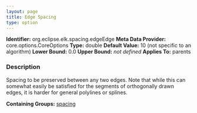 ```yaml
---
layout: page
title: Edge Spacing
type: option
---
```


**Identifier:** org.eclipse.elk.spacing.edgeEdge
**Meta Data Provider:** core.options.CoreOptions
**Type:** double
**Default Value:**  10  (not specific to an algorithm)
**Lower Bound:**  0.0
**Upper Bound:** *not defined*
**Applies To:** parents

### Description
Spacing to be preserved between any two edges. Note that while this can somewhat easily be satisfied for the segments of orthogonally drawn edges, it is harder for general polylines or splines.

**Containing Groups:** [spacing](org-eclipse-elk-spacing)


